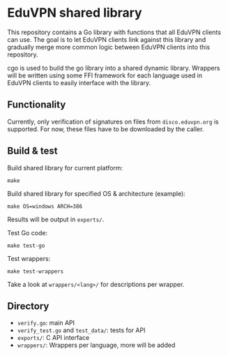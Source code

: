 # EduVPN shared library

This repository contains a Go library with functions that all EduVPN clients can use. The goal is to let EduVPN clients
link against this library and gradually merge more common logic between EduVPN clients into this repository.

cgo is used to build the go library into a shared dynamic library. Wrappers will be written using some FFI framework for
each language used in EduVPN clients to easily interface with the library.

## Functionality

Currently, only verification of signatures on files from `disco.eduvpn.org` is supported. For now, these files have to
be downloaded by the caller.

## Build & test

Build shared library for current platform:
```shell
make
```

Build shared library for specified OS & architecture (example):
```shell
make OS=windows ARCH=386
```

Results will be output in `exports/`.

Test Go code:
```shell
make test-go
```

Test wrappers:
```shell
make test-wrappers
```

Take a look at `wrappers/<lang>/` for descriptions per wrapper.

## Directory

- `verify.go`: main API
- `verify_test.go` and `test_data/`: tests for API
- `exports/`: C API interface
- `wrappers/`: Wrappers per language, more will be added
